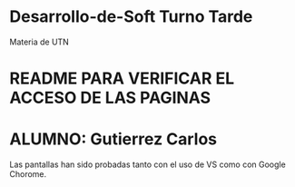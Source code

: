 # Desarrollo-de-Soft Turno Tarde
Materia de UTN

# README PARA VERIFICAR EL ACCESO DE LAS PAGINAS
# ALUMNO: Gutierrez Carlos
Las pantallas han sido probadas tanto con el uso de VS como con Google Chorome.

